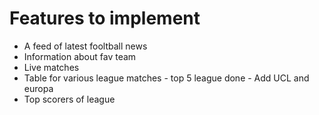 # Features to implement

- A feed of latest fooltball news
- Information about fav team
- Live matches
- Table for various league matches - top 5 league done - Add UCL and europa
- Top scorers of league
